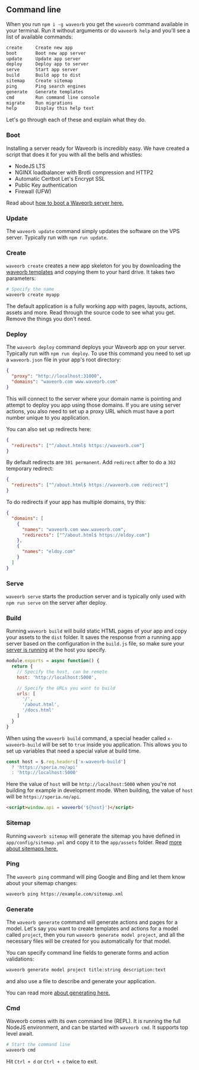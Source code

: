 ## Command line
When you run `npm i -g waveorb` you get the `waveorb` command available in your terminal. Run it without arguments or do `waveorb help` and you'll see a list of available commands:
```md
create     Create new app
boot       Boot new app server
update     Update app server
deploy     Deploy app to server
serve      Start app server
build      Build app to dist
sitemap    Create sitemap
ping       Ping search engines
generate   Generate templates
cmd        Run command line console
migrate    Run migrations
help       Display this help text
```

Let's go through each of these and explain what they do.

### Boot

Installing a server ready for Waveorb is incredibly easy. We have created a script that does it for you with all the bells and whistles:

* NodeJS LTS
* NGINX loadbalancer with Brotli compression and HTTP2
* Automatic Certbot Let's Encrypt SSL
* Public Key authentication
* Firewall (UFW)

Read about [how to boot a Waveorb server here.](https://github.com/eldoy/waveorb-server)

### Update

The `waveorb update` command simply updates the software on the VPS server. Typically run with `npm run update`.

### Create

`waveorb create` creates a new app skeleton for you by downloading the [waveorb templates](https://github.com/eldoy/waveorb-templates) and copying them to your hard drive. It takes two parameters:
```bash
# Specify the name
waveorb create myapp
```
The default application is a fully working app with pages, layouts, actions, assets and more. Read through the source code to see what you get. Remove the things you don't need.

### Deploy
The `waveorb deploy` command deploys your Waveorb app on your server. Typically run with `npm run deploy`. To use this command you need to set up a `waveorb.json` file in your app's root directory:
```json
{
  "proxy": "http://localhost:31000",
  "domains": "waveorb.com www.waveorb.com"
}
```

This will connect to the server where your domain name is pointing and attempt to deploy you app using those domains. If you are using server actions, you also need to set up a proxy URL which must have a port number unique to you application.

You can also set up redirects here:
```json
{
  "redirects": ["^/about.html$ https://waveorb.com"]
}
```
By default redirects are `301 permanent`. Add `redirect` after to do a `302` temporary redirect:
```json
{
  "redirects": ["^/about.html$ https://waveorb.com redirect"]
}
```

To do redirects if your app has multiple domains, try this:
```json
{
  "domains": [
    {
      "names": "waveorb.com www.waveorb.com",
      "redirects": ["^/about.html$ https://eldoy.com"]
    },
    {
      "names": "eldoy.com"
    }
  ]
}
```

### Serve
`waveorb serve` starts the production server and is typically only used with `npm run serve` on the server after deploy.

### Build
Running `waveorb build` will build static HTML pages of your app and copy your assets to the `dist` folder. It saves the response from a running app server based on the configuration in the `build.js` file, so make sure your [server is running](/doc/getting-started) at the host you specify.
```js
module.exports = async function() {
  return {
    // Specify the host, can be remote
    host: 'http://localhost:5000',

    // Specify the URLs you want to build
    urls: [
      '/',
      '/about.html',
      '/docs.html'
    ]
  }
}
```

When using the `waveorb build` command, a special header called `x-waveorb-build` will be set to `true` inside you application. This allows you to set up variables that need a special value at build time.
```js
const host = $.req.headers['x-waveorb-build']
  ? 'https://speria.no/api'
  : 'http://localhost:5000'
```

Here the value of `host` will be `http://localhost:5000` when you're not building for example in development mode. When building, the value of `host` will be `https://speria.no/api`.
```html
<script>window.api = waveorb('${host}')</script>
```

### Sitemap
Running `waveorb sitemap` will generate the sitemap you have defined in `app/config/sitemap.yml` and copy it to the `app/assets` folder. Read [more about sitemaps here.](/doc/seo-and-marketing.html#sitemap)

### Ping
The `waveorb ping` command will ping Google and Bing and let them know about your sitemap changes:
```bash
waveorb ping https://example.com/sitemap.xml
```

### Generate
The `waveorb generate` command will generate actions and pages for a model. Let's say you want to create templates and actions for a model called `project`, then you run `waveorb generate model project`, and all the necessary files will be created for you automatically for that model.

You can specify command line fields to generate forms and action validations:
```bash
waveorb generate model project title:string description:text
```
and also use a file to describe and generate your application.

You can read more [about generating here.](https://github.com/eldoy/waveorb-generate)

### Cmd
Waveorb comes with its own command line (REPL). It is running the full NodeJS environment, and can be started with `waveorb cmd`. It supports top level await.
```bash
# Start the command line
waveorb cmd
```

Hit `Ctrl + d` or `Ctrl + c` twice to exit.
